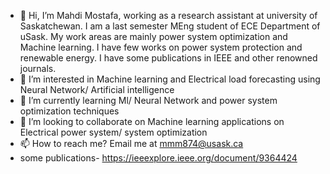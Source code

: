 - 👋 Hi, I’m Mahdi Mostafa, working as a research assistant at university of Saskatchewan. I am a last semester MEng student of ECE Department of uSask. My work areas are mainly power system optimization and Machine learning. I have few works on power system protection and renewable energy. I have some publications in IEEE and other renowned journals.  
- 👀 I’m interested in Machine learning and Electrical load forecasting using Neural Network/ Artificial intelligence 
- 🌱 I’m currently learning Ml/ Neural Network and power system optimization techniques 
- 💞️ I’m looking to collaborate on Machine learning applications on Electrical power system/ system optimization 
- 📫 How to reach me? Email me at mmm874@usask.ca 
- some publications- https://ieeexplore.ieee.org/document/9364424

<!---
mahdi-usask/mahdi-usask is a ✨ special ✨ repository because its `README.md` (this file) appears on your GitHub profile.
You can click the Preview link to take a look at your changes.
--->
